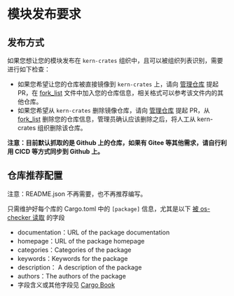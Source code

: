 # 模块发布要求

## 发布方式

如果您想让您的模块发布在 `kern-crates` 组织中，且可以被组织列表识别，需要进行如下检查：

- 如果您希望让您的仓库被直接镜像到 `kern-crates` 上，请向 [管理仓库](https://github.com/kern-crates/.github) 提起 PR，在 [fork_list] 文件中加入您的仓库信息，相关格式可以参考该文件内的其他仓库。
- 如果您希望从 `kern-crates` 删除镜像仓库，请向 [管理仓库](https://github.com/kern-crates/.github) 提起 PR，从 [fork_list] 删除您的仓库信息，管理员确认应该删除之后，将人工从 kern-crates 组织删除该仓库。

[fork_list]: https://github.com/kern-crates/.github/blob/main/fork_list.txt

**注意：目前默认抓取的是 Github 上的仓库，如果有 Gitee 等其他需求，请自行利用 CICD 等方式同步到 Github 上。**

## 仓库推荐配置

注意：README.json 不再需要，也不再推荐编写。

只需维护好每个库的 Cargo.toml 中的 `[package]` 信息，尤其是以下 [被 os-checker 读取](https://os-checker.github.io/book/WebUI/home.html) 的字段
* documentation：URL of the package documentation
* homepage：URL of the package homepage
* categories：Categories of the package
* keywords：Keywords for the package
* description： A description of the package
* authors：The authors of the package
* 字段含义或其他字段见 [Cargo Book](https://doc.rust-lang.org/cargo/reference/manifest.html)

